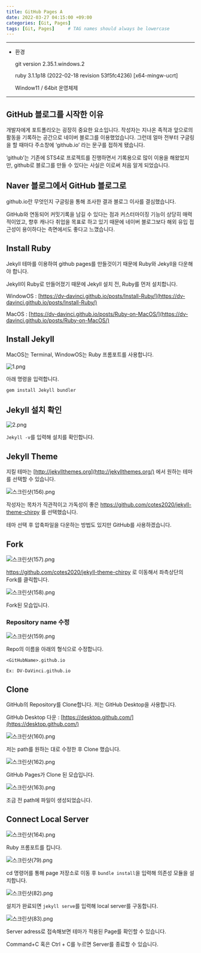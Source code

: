 ```yaml
---
title: GitHub Pages A
date: 2022-03-27 04:15:00 +09:00 
categories: [Git, Pages] 
tags: [Git, Pages]     # TAG names should always be lowercase
---
```


---

- 환경
    
    git version 2.35.1.windows.2
    
    ruby 3.1.1p18 (2022-02-18 revision 53f5fc4236) [x64-mingw-ucrt]
    
    Window11 / 64bit 운영체제
    

---

## GitHub 블로그를 시작한 이유

개발자에게 포트폴리오는 굉장히 중요한 요소입니다. 작성자는 지나온 족적과 앞으로의 활동을 기록하는 공간으로 네이버 블로그를 이용했었습니다. 그런데 얼마 전부터 구글링을 할 때마다 주소창에 ‘github.io’ 라는 문구를 접하게 됐습니다.

‘github’는 기존에 STS4로 프로젝트를 진행하면서 기록용으로 많이 이용을 해왔었지만, github로 블로그를 만들 수 있다는 사실은 이로써 처음 알게 되었습니다. 

## Naver 블로그에서 GitHub 블로그로

github.io란 무엇인지 구글링을 통해 조사한 결과 블로그 이사를 결심했습니다.

GitHub와 연동되어 커밋기록을 남길 수 있다는 점과 커스터마이징 기능이 상당히 매력적이었고, 향후 캐나다 취업을 목표로 하고 있기 때문에 네이버 블로그보다 해외 유입 접근성이 용이하다는 측면에서도 좋다고 느꼈습니다.

## Install Ruby

Jekyll 테마를 이용하여 github pages를 만들것이기 때문에 Ruby와 Jekyll을 다운해야 합니다.

Jekyll이 Ruby로 만들어졌기 때문에 Jekyll 설치 전, Ruby를 먼저 설치합니다.

WindowOS : [https://dv-davinci.github.io/posts/Install-Ruby/](https://dv-davinci.github.io/posts/Install-Ruby/)

MacOS : [https://dv-davinci.github.io/posts/Ruby-on-MacOS/](https://dv-davinci.github.io/posts/Ruby-on-MacOS/)

## Install Jekyll

MacOS는 Terminal, WindowOS는 Ruby 프롬포트를 사용합니다.

![1.png](/assets/2022-03-27-GitHub-Pages-A/1.png)

아래 명령을 입력합니다.

```
gem install Jekyll bundler
```

## Jekyll 설치 확인

![2.png](/assets/2022-03-27-GitHub-Pages-A/2.png)

`Jekyll -v`를 입력해 설치를 확인합니다.

## Jekyll Theme

지킬 테마는 [http://jekyllthemes.org](http://jekyllthemes.org/) 에서 원하는 테마를 선택할 수 있습니다.

![스크린샷(156).png](/assets/2022-03-27-GitHub-Pages-A/3.png)

작성자는 목차가 직관적이고 가독성이 좋은  https://github.com/cotes2020/jekyll-theme-chirpy 를 선택했습니다.

테마 선택 후 압축파일을 다운하는 방법도 있지만 GitHub를 사용하겠습니다.

## Fork

![스크린샷(157).png](/assets/2022-03-27-GitHub-Pages-A/4.png)

  https://github.com/cotes2020/jekyll-theme-chirpy 로 이동해서 좌측상단의 Fork를 클릭합니다.

![스크린샷(158).png](/assets/2022-03-27-GitHub-Pages-A/5.png)

Fork된 모습입니다.

### Repository name 수정

![스크린샷(159).png](/assets/2022-03-27-GitHub-Pages-A/6.png)

Repo의 이름을 아래의 형식으로 수정합니다.

```
<GitHubName>.github.io

Ex: DV-DaVinci.github.io
```

## Clone

GitHub의 Repository를 Clone합니다. 저는 GitHub Desktop을 사용합니다.

GitHub Desktop 다운 : [https://desktop.github.com/](https://desktop.github.com/) 

![스크린샷(160).png](/assets/2022-03-27-GitHub-Pages-A/7.png)

저는 path를 원하는 대로 수정한 후 Clone 했습니다.

![스크린샷(162).png](/assets/2022-03-27-GitHub-Pages-A/8.png)

GitHub Pages가 Clone 된 모습입니다.

![스크린샷(163).png](/assets/2022-03-27-GitHub-Pages-A/9.png)

조금 전 path에 파일이 생성되었습니다. 

## Connect Local Server

![스크린샷(164).png](/assets/2022-03-27-GitHub-Pages-A/10.png)

Ruby 프롬포트를 킵니다.

![스크린샷(79).png](/assets/2022-03-27-GitHub-Pages-A/11.png)

cd 명령어를 통해 page 저장소로 이동 후 `bundle install`을 입력해 의존성 모듈을 설치합니다. 

![스크린샷(82).png](/assets/2022-03-27-GitHub-Pages-A/12.png)

설치가 완료되면 `jekyll serve`를 입력해 local server를 구동합니다.

![스크린샷(83).png](/assets/2022-03-27-GitHub-Pages-A/13.png)

Server adress로 접속해보면 테마가 적용된 Page를 확인할 수 있습니다. 

Command+C 혹은 Ctrl + C를 누르면 Server를 종료할 수 있습니다.